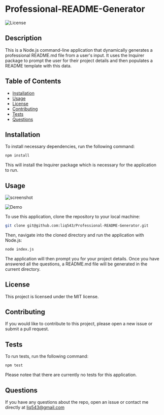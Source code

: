 # Professional-README-Generator

![License](https://img.shields.io/badge/License-MIT-blue.svg)

## Description

This is a Node.js command-line application that dynamically generates a professional README.md file from a user's input. It uses the Inquirer package to prompt the user for their project details and then populates a README template with this data.

## Table of Contents

- [Installation](#installation)
- [Usage](#usage)
- [License](#license)
- [Contributing](#contributing)
- [Tests](#tests)
- [Questions](#questions)

## Installation

To install necessary dependencies, run the following command:

```bash
npm install
```
This will install the Inquirer package which is necessary for the application to run.

## Usage

![screenshot](https://i.imgur.com/Wsnw8S3.png)

![Demo](./demo.gif)

To use this application, clone the repository to your local machine:

```bash
git clone git@github.com:liq543/Professional-README-Generator.git
```
Then, navigate into the cloned directory and run the application with Node.js:

```bash
node index.js
```
The application will then prompt you for your project details. Once you have answered all the questions, a README.md file will be generated in the current directory.

## License

This project is licensed under the MIT license.

## Contributing

If you would like to contribute to this project, please open a new issue or submit a pull request.

## Tests

To run tests, run the following command:

```bash
npm test
```
Please notee that there are currently no tests for this application.

## Questions

If you have any questions about the repo, open an issue or contact me directly at liq543@gmail.com
